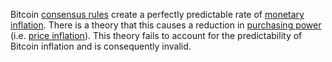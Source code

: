 Bitcoin [consensus rules](Glossary#consensus-rules) create a perfectly predictable rate of [monetary inflation](Glossary#inflation). There is a theory that this causes a reduction in [purchasing power](https://en.wikipedia.org/wiki/Purchasing_power) (i.e. [price inflation](Glossary#price-inflation)). This theory fails to account for the predictability of Bitcoin inflation and is consequently invalid.